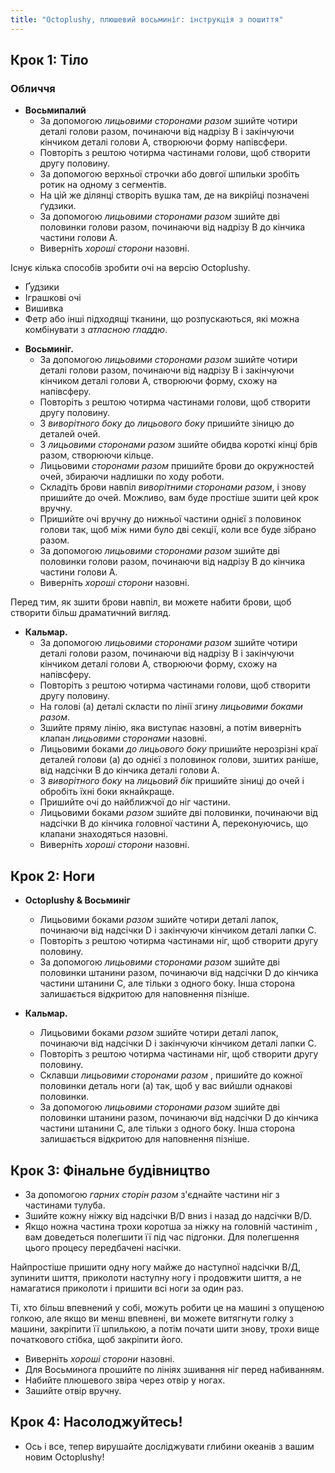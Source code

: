 ```yaml
---
title: "Octoplushy, плюшевий восьминіг: інструкція з пошиття"
---
```


## Крок 1: Тіло

### Обличчя

- **Восьмипалий**
  - За допомогою _лицьовими сторонами разом_ зшийте чотири деталі голови разом, починаючи від надрізу В і закінчуючи кінчиком деталі голови А, створюючи форму напівсфери.
  - Повторіть з рештою чотирма частинами голови, щоб створити другу половину.
  - За допомогою верхньої строчки або довгої шпильки зробіть ротик на одному з сегментів.
  - На цій же ділянці створіть вушка там, де на викрійці позначені ґудзики.
  - За допомогою _лицьовими сторонами разом_ зшийте дві половинки голови разом, починаючи від надрізу В до кінчика частини голови А.
  - Виверніть _хороші сторони_ назовні.

<Note>

Існує кілька способів зробити очі на версію Octoplushy.
- Ґудзики
- Іграшкові очі
- Вишивка
- Фетр або інші підходящі тканини, що розпускаються, які можна комбінувати з _атласною гладдю_.

</Note>

- **Восьминіг.**
  - За допомогою _лицьовими сторонами разом_ зшийте чотири деталі голови разом, починаючи від надрізу В і закінчуючи кінчиком деталі голови А, створюючи форму, схожу на напівсферу.
  - Повторіть з рештою чотирма частинами голови, щоб створити другу половину.
  - З _виворітного боку_ до _лицьового боку_ пришийте зіницю до деталей очей.
  - З _лицьовими сторонами разом_ зшийте обидва короткі кінці брів разом, створюючи кільце.
  - Лицьовими _сторонами разом_ пришийте брови до окружностей очей, збираючи надлишки по ходу роботи.
  - Складіть брови навпіл _виворітними сторонами разом_, і знову пришийте до очей. Можливо, вам буде простіше зшити цей крок вручну.
  - Пришийте очі вручну до нижньої частини однієї з половинок голови так, щоб між ними було дві секції, коли все буде зібрано разом.
  - За допомогою _лицьовими сторонами разом_ зшийте дві половинки голови разом, починаючи від надрізу В до кінчика частини голови А.
  - Виверніть _хороші сторони_ назовні.

<Note>

Перед тим, як зшити брови навпіл, ви можете набити брови, щоб створити більш драматичний вигляд.

</Note>

- **Кальмар.**
  - За допомогою _лицьовими сторонами разом_ зшийте чотири деталі голови разом, починаючи від надрізу В і закінчуючи кінчиком деталі голови А, створюючи форму, схожу на напівсферу.
  - Повторіть з рештою чотирма частинами голови, щоб створити другу половину.
  - На голові (а) деталі скласти по лінії згину _лицьовими боками разом_.
  - Зшийте пряму лінію, яка виступає назовні, а потім виверніть клапан _лицьовими сторонами_ назовні.
  - Лицьовими боками _до лицьового боку_ пришийте нерозрізні краї деталей голови (а) до однієї з половинок голови, зшитих раніше, від надсічки В до кінчика деталі голови А.
  - З _виворітного боку_ на _лицьовий бік_ пришийте зіниці до очей і обробіть їхні боки якнайкраще.
  - Пришийте очі до найближчої до ніг частини.
  - Лицьовими боками _разом_ зшийте дві половинки, починаючи від надсічки В до кінчика головної частини А, переконуючись, що клапани знаходяться назовні.
  - Виверніть _хороші сторони_ назовні.

## Крок 2: Ноги

- **Octoplushy & Восьминіг**
  - Лицьовими боками _разом_ зшийте чотири деталі лапок, починаючи від надсічки D і закінчуючи кінчиком деталі лапки С.
  - Повторіть з рештою чотирма частинами ніг, щоб створити другу половину.
  - За допомогою _лицьовими сторонами разом_ зшийте дві половинки штанини разом, починаючи від надсічки D до кінчика частини штанини С, але тільки з одного боку. Інша сторона залишається відкритою для наповнення пізніше.

- **Кальмар.**
  - Лицьовими боками _разом_ зшийте чотири деталі лапок, починаючи від надсічки D і закінчуючи кінчиком деталі лапки С.
  - Повторіть з рештою чотирма частинами ніг, щоб створити другу половину.
  - Склавши _лицьовими сторонами разом_ , пришийте до кожної половинки деталь ноги (а) так, щоб у вас вийшли однакові половинки.
  - За допомогою _лицьовими сторонами разом_ зшийте дві половинки штанини разом, починаючи від надсічки D до кінчика частини штанини С, але тільки з одного боку. Інша сторона залишається відкритою для наповнення пізніше.

## Крок 3: Фінальне будівництво

- За допомогою _гарних сторін разом_ з'єднайте частини ніг з частинами тулуба.
- Зшийте кожну ніжку від надсічки B/D вниз і назад до надсічки B/D.
- Якщо ножна частина трохи коротша за ніжку на головній частиніm , вам доведеться полегшити її під час підгонки. Для полегшення цього процесу передбачені насічки.

<Tip>

Найпростіше пришити одну ногу майже до наступної надсічки В/Д, зупинити шиття, приколоти наступну ногу і продовжити шиття, а не намагатися приколоти і пришити всі ноги за один раз. 

Ті, хто більш впевнений у собі, можуть робити це на машині з опущеною голкою, але якщо ви менш впевнені, ви можете витягнути голку з машини, закріпити її шпилькою, а потім почати шити знову, трохи вище початкового стібка, щоб закріпити його.
  
</Tip>

- Виверніть _хороші сторони_ назовні.
- Для Восьминога прошийте по лініях зшивання ніг перед набиванням.
- Набийте плюшевого звіра через отвір у ногах.
- Зашийте отвір вручну.

## Крок 4: Насолоджуйтесь!

- Ось і все, тепер вирушайте досліджувати глибини океанів з вашим новим Octoplushy!
